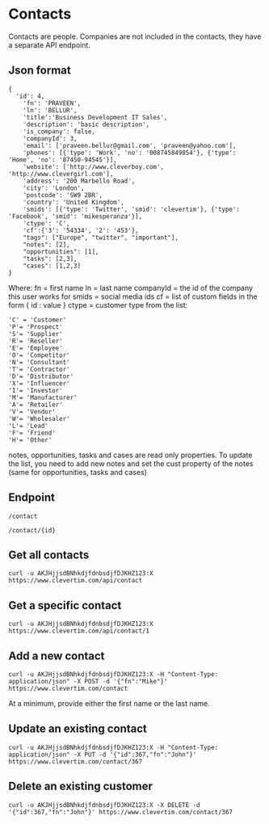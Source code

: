 Contacts
========

Contacts are people. Companies are not included in the contacts, they have a separate API endpoint.

Json format
-----------

    {
      'id': 4,
	    'fn': 'PRAVEEN',
		'ln': 'BELLUR',
		'title':'Business Development IT Sales',
		'description': 'basic description',
		'is_company': false,
		'companyId': 3,
		'email': ['praveen.bellur@gmail.com', 'praveen@yahoo.com'],
		'phones': [{'type': 'Work', 'no': '008745849854'}, {'type': 'Home', 'no': '87450-94545'}],
		'website': ['http://www.cleverboy.com', 'http://www.clevergirl.com'],
	    'address': '200 Marbello Road',
		'city': 'London',
		'postcode': 'SW9 2BR',
		'country': 'United Kingdom',
		'smids': [{'type': 'Twitter', 'smid': 'clevertim'}, {'type': 'Facebook', 'smid': 'mikesperanza'}],
		'ctype': 'C',
		'cf':{'3': '54334', '2': '453'},
		"tags": ["Europe", "twitter", "important"],
		"notes": [2],
		"opportunities": [1],
		"tasks": [2,3],
		"cases": [1,2,3]
    }

Where:
fn = first name
ln = last name
companyId = the id of the company this user works for
smids = social media ids
cf = list of custom fields in the form { id : value }
ctype = customer type from the list:

	'C' = 'Customer'
	'P'= 'Prospect'
	'S'= 'Supplier'
	'R'= 'Reseller'
	'E'= 'Employee'
	'O'= 'Competitor'
	'N'= 'Consultant'
	'T'= 'Contractor'
	'D'= 'Distributor'
	'X'= 'Influencer'
	'I'= 'Investor'
	'M'= 'Manufacturer'
	'A'= 'Retailer'
	'V'= 'Vendor'
	'W'= 'Wholesaler'
	'L'= 'Lead'
	'F'= 'Friend'
	'H'= 'Other'

notes, opportunities, tasks and cases are read only properties. To update the list, you need to add new notes and set the cust property of the notes (same for opportunities, tasks and cases)
	
Endpoint
--------

    /contact

    /contact/{id}

Get all contacts
----------------

    curl -u AKJHjjsdBNhkdjfdnbsdjfDJKHZ123:X https://www.clevertim.com/api/contact

Get a specific contact
----------------------

    curl -u AKJHjjsdBNhkdjfdnbsdjfDJKHZ123:X https://www.clevertim.com/api/contact/1

Add a new contact
-----------------

    curl -u AKJHjjsdBNhkdjfdnbsdjfDJKHZ123:X -H "Content-Type: application/json" -X POST -d '{"fn":"Mike"}' https://www.clevertim.com/contact
	
At a minimum, provide either the first name or the last name.

Update an existing contact
--------------------------

    curl -u AKJHjjsdBNhkdjfdnbsdjfDJKHZ123:X -H "Content-Type: application/json" -X PUT -d '{"id":367,"fn":"John"}' https://www.clevertim.com/contact/367
	
Delete an existing customer
---------------------------

    curl -u AKJHjjsdBNhkdjfdnbsdjfDJKHZ123:X -X DELETE -d '{"id":367,"fn":"John"}' https://www.clevertim.com/contact/367